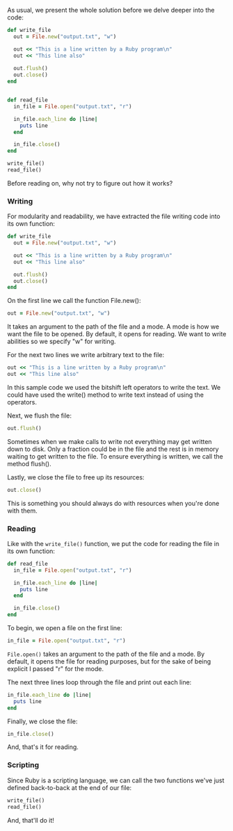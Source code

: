 As usual, we present the whole solution before we delve deeper into the code:

```ruby
def write_file
  out = File.new("output.txt", "w")

  out << "This is a line written by a Ruby program\n"
  out << "This line also"
 
  out.flush()
  out.close()
end


def read_file
  in_file = File.open("output.txt", "r")

  in_file.each_line do |line|
    puts line
  end

  in_file.close()
end

write_file()
read_file()
```

Before reading on, why not try to figure out how it works?

### Writing

For modularity and readability, we have extracted the file writing code into
its own function:

```ruby
def write_file
  out = File.new("output.txt", "w")

  out << "This is a line written by a Ruby program\n"
  out << "This line also"

  out.flush()
  out.close()
end
```

On the first line we call the function File.new():

```ruby
out = File.new("output.txt", "w")
```

It takes an argument to the path of the file and a mode. A mode is how we want
the file to be opened. By default, it opens for reading. We want to write
abilities so we specify "w" for writing.

For the next two lines we write arbitrary text to the file:

```ruby
out << "This is a line written by a Ruby program\n"
out << "This line also"
```

In this sample code we used the bitshift left operators to write the text. We
could have used the write() method to write text instead of using the operators.

Next, we flush the file:

```ruby
out.flush()
```

Sometimes when we make calls to write not everything may get written down to
disk. Only a fraction could be in the file and the rest is in memory waiting
to get written to the file. To ensure everything is written, we call the method
flush().

Lastly, we close the file to free up its resources:

```ruby
out.close()
```

This is something you should always do with resources when you're done with them.

### Reading

Like with the `write_file()` function, we put the code for reading the file in
its own function:

```ruby
def read_file
  in_file = File.open("output.txt", "r")

  in_file.each_line do |line|
    puts line
  end

  in_file.close()
end
```

To begin, we open a file on the first line:

```ruby
in_file = File.open("output.txt", "r")
```

`File.open()` takes an argument to the path of the file and a mode. By default,
it opens the file for reading purposes, but for the sake of being explicit I
passed "r" for the mode.

The next three lines loop through the file and print out each line:

```ruby
in_file.each_line do |line|
  puts line
end
```

Finally, we close the file:

```ruby
in_file.close()
```

And, that's it for reading.

### Scripting

Since Ruby is a scripting language, we can call the two functions we've just
defined back-to-back at the end of our file:

```ruby
write_file()
read_file()
```

And, that'll do it!
